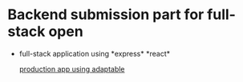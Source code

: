 # Backend submission part for full-stack open

- full-stack application using \*express\* \*react\*

  [production app using adaptable](https://phonebook.adaptable.app/)
